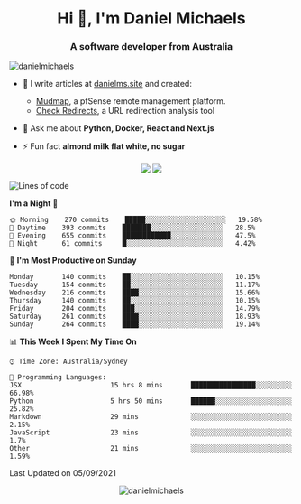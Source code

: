 <h1 align="center">Hi 👋, I'm Daniel Michaels</h1>
<h3 align="center">A software developer from Australia</h3>
<p align="left"> <img src="https://komarev.com/ghpvc/?username=danielmichaels" alt="danielmichaels" /> </p>

- 📝 I write articles at [danielms.site](https://danielms.site?ref=danielmichaels-github) and created:
    - [Mudmap](https://mudmap.io?ref=danielmichaels-github), a pfSense remote management platform.
    - [Check Redirects](https://www.check-redirects.com?ref=danielmichaels-github), a URL redirection analysis tool
- 💬 Ask me about **Python, Docker, React and Next.js**

- ⚡ Fun fact **almond milk flat white, no sugar**

<p align="center">
<a href="https://twitter.com/dansult" target="_blank"><img align="center" src="https://img.shields.io/badge/twitter-%231DA1F2.svg?&style=for-the-badge&logo=twitter&logoColor=white"></a>
<a href="https://linkedin.com/in/daniel-michaels" target="_blank"><img align="center" src="https://img.shields.io/badge/linkedin-%230077B5.svg?&style=for-the-badge&logo=linkedin&logoColor=white"></a>
</p>

<!--START_SECTION:waka-->
![Lines of code](https://img.shields.io/badge/From%20Hello%20World%20I%27ve%20Written-393506%20lines%20of%20code-blue)

**I'm a Night 🦉** 

```text
🌞 Morning    270 commits    █████░░░░░░░░░░░░░░░░░░░░   19.58% 
🌆 Daytime    393 commits    ███████░░░░░░░░░░░░░░░░░░   28.5% 
🌃 Evening    655 commits    ████████████░░░░░░░░░░░░░   47.5% 
🌙 Night      61 commits     █░░░░░░░░░░░░░░░░░░░░░░░░   4.42%

```
📅 **I'm Most Productive on Sunday** 

```text
Monday       140 commits    ██░░░░░░░░░░░░░░░░░░░░░░░   10.15% 
Tuesday      154 commits    ██░░░░░░░░░░░░░░░░░░░░░░░   11.17% 
Wednesday    216 commits    ████░░░░░░░░░░░░░░░░░░░░░   15.66% 
Thursday     140 commits    ██░░░░░░░░░░░░░░░░░░░░░░░   10.15% 
Friday       204 commits    ███░░░░░░░░░░░░░░░░░░░░░░   14.79% 
Saturday     261 commits    ████░░░░░░░░░░░░░░░░░░░░░   18.93% 
Sunday       264 commits    ████░░░░░░░░░░░░░░░░░░░░░   19.14%

```


📊 **This Week I Spent My Time On** 

```text
⌚︎ Time Zone: Australia/Sydney

💬 Programming Languages: 
JSX                      15 hrs 8 mins       ████████████████░░░░░░░░░   66.98% 
Python                   5 hrs 50 mins       ██████░░░░░░░░░░░░░░░░░░░   25.82% 
Markdown                 29 mins             ░░░░░░░░░░░░░░░░░░░░░░░░░   2.15% 
JavaScript               23 mins             ░░░░░░░░░░░░░░░░░░░░░░░░░   1.7% 
Other                    21 mins             ░░░░░░░░░░░░░░░░░░░░░░░░░   1.59%

```


 Last Updated on 05/09/2021
<!--END_SECTION:waka-->

<p align="center"> <img src="https://github-readme-stats.vercel.app/api?username=danielmichaels&show_icons=true" alt="danielmichaels" /> </p>

